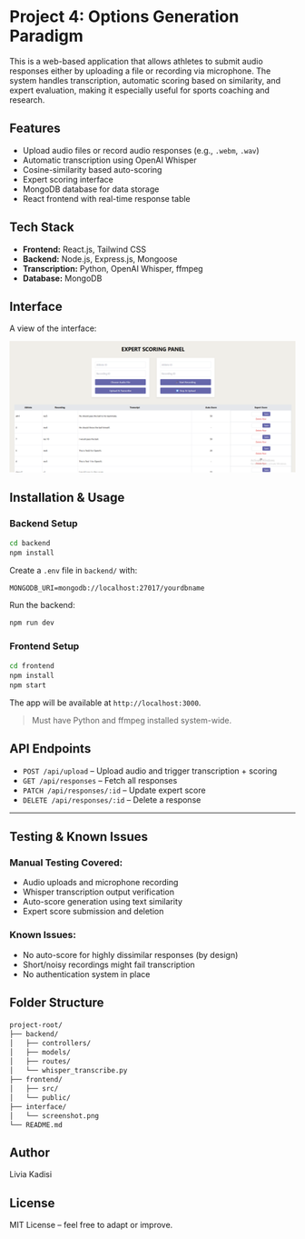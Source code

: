 # Project 4: Options Generation Paradigm

This is a web-based application that allows athletes to submit audio responses either by uploading a file or recording via microphone. The system handles transcription, automatic scoring based on similarity, and expert evaluation, making it especially useful for sports coaching and research.

##  Features

- Upload audio files or record audio responses (e.g., `.webm`, `.wav`)
- Automatic transcription using OpenAI Whisper
- Cosine-similarity based auto-scoring
- Expert scoring interface
- MongoDB database for data storage
- React frontend with real-time response table


##  Tech Stack

- **Frontend:** React.js, Tailwind CSS
- **Backend:** Node.js, Express.js, Mongoose
- **Transcription:** Python, OpenAI Whisper, ffmpeg
- **Database:** MongoDB

## Interface

A view of the interface: 

![App Screenshot](./interface/screenshot.png)


##  Installation & Usage

### Backend Setup

```bash
cd backend
npm install
```
Create a `.env` file in `backend/` with:
```
MONGODB_URI=mongodb://localhost:27017/yourdbname
```
Run the backend:
```bash
npm run dev
```

### Frontend Setup

```bash
cd frontend
npm install
npm start
```
The app will be available at `http://localhost:3000`.

> Must have Python and ffmpeg installed system-wide.



##  API Endpoints

- `POST /api/upload` – Upload audio and trigger transcription + scoring
- `GET /api/responses` – Fetch all responses
- `PATCH /api/responses/:id` – Update expert score
- `DELETE /api/responses/:id` – Delete a response

---

##  Testing & Known Issues

###  Manual Testing Covered:
- Audio uploads and microphone recording
- Whisper transcription output verification
- Auto-score generation using text similarity
- Expert score submission and deletion

###  Known Issues:
- No auto-score for highly dissimilar responses (by design)
- Short/noisy recordings might fail transcription
- No authentication system in place



##  Folder Structure

```
project-root/
├── backend/
│   ├── controllers/
│   ├── models/
│   ├── routes/
│   └── whisper_transcribe.py
├── frontend/
│   ├── src/
│   └── public/
├── interface/
│   └── screenshot.png
└── README.md
```


## Author

Livia Kadisi 


## License

MIT License – feel free to adapt or improve.